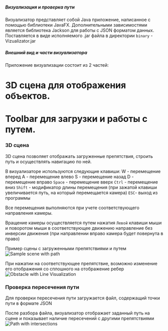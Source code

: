 ##### Визуализация и проверка пути

Визуализатор представляет собой Java приложение, написанное с  помощью библиотеки JavaFX.
Дополнительными зависимостями является библиотека Jackson для работы с JSON форматом данных.
Поставляется в виде исполняемого .jar файла в директории `binary` - Vizualizator.jar

##### Внешний вид и части визуализатора

Приложение визуализации состоит из 2 частей:
# 3D сцена для отображения объектов.
# Toolbar для загрузки и работы с путем.

### 3D сцена

3D сцена позволяет отображать загруженные препятствия, строить путь и осуществлять навигацию по ней.

В визуализаторе используются следующие клавиши:
W - перемещение вперед
A - перемещение влево
S - перемещение назад
D - перемещение вправо
`Space` - перемещение вверх
`Ctrl` - перемещение вниз
`Shift` - модификатор длины перемещения (при зажатой клавиши увеличивается путь, на который перемещается камера)
`ESC`- выход из программы

Все перемещения выполняются при учете соответствующего направления камеры.

Вращение камеры осуществляется путем нажатия `Левой` клавиши мыши и поворотом мыши в соответствующее движению направление без инверсии движения (при направлении вправо камера будет повернута в право)

Пример сцены с загруженными препятствиями и путем
![Sample scene with path](doc/scene.png)

При нажатии на соответствующее препятствие, возможно изменение его отображения со сплошного на отображение ребер
![Obstacle with Line Visualization](doc/obstacleFormats.png) 

### Проверка пересечения пути

Для проверки пересечения пути загружается файл, содержащий точки пути в формате JSON

После разбора файла, визуализатор отображает заданный путь на сцене и показывает наличие пересечений с другими препятствиями
![Path with intersections](doc/pathWithIntersections.png)

	
